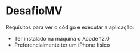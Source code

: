 # DesafioMV

Requisitos para ver o código e executar a aplicação:

- Ter instalado na máquina o Xcode 12.0
- Preferencialmente ter um iPhone físico

